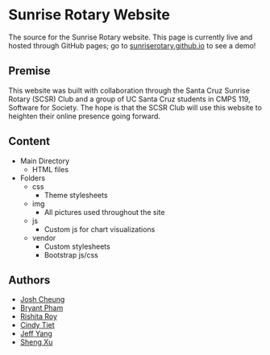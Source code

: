 # Sunrise Rotary Website
The source for the Sunrise Rotary website. This page is currently live and hosted through GitHub pages; go to [sunriserotary.github.io](sunriserotary.github.io) to see a demo!  

## Premise
This website was built with collaboration through the Santa Cruz Sunrise Rotary (SCSR) Club and a group of UC Santa Cruz students in CMPS 119, Software for Society. The hope is that the SCSR Club will use this website to heighten their online presence going forward.

## Content
- Main Directory
	- HTML files
- Folders
	- css
		- Theme stylesheets
	- img
		- All pictures used throughout the site
	- js
		- Custom js for chart visualizations
	- vendor
		- Custom stylesheets
		- Bootstrap js/css

## Authors
- [Josh Cheung](github.com/joshcheung) 
- [Bryant Pham](github.com/bpham5)
- [Rishita Roy](github.com/rishitaro)
- [Cindy Tiet](github.com/cinger04)
- [Jeff Yang](github.com/treyzian)
- [Sheng Xu](github.com/xusheng228)

